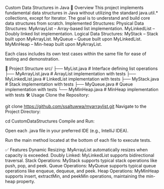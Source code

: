 Custom Data Structures in Java
📘 Overview
This project implements fundamental data structures in Java without utilizing the standard java.util.* collections, except for Iterator. The goal is to understand and build core data structures from scratch.
Implemented Structures:
Physical Data Structures:
MyArrayList – Array-based list implementation.
MyLinkedList – Doubly linked list implementation.
Logical Data Structures:
MyStack – Stack built upon MyArrayList.
MyQueue – Queue built upon MyLinkedList.
MyMinHeap – Min-heap built upon MyArrayList.

Each class includes its own test cases within the same file for ease of testing and demonstration.

📁 Project Structure
src/
├── MyList.java         # Interface defining list operations
├── MyArrayList.java    # ArrayList implementation with tests
├── MyLinkedList.java   # LinkedList implementation with tests
├── MyStack.java        # Stack implementation with tests
├── MyQueue.java        # Queue implementation with tests
└── MyMinHeap.java      # MinHeap implementation with tests
🛠 Usage
Clone the Repository:

git clone https://github.com/ssaltuwwa/myarraylist.git
Navigate to the Project Directory:

cd CustomDataStructures
Compile and Run:

Open each .java file in your preferred IDE (e.g., IntelliJ IDEA).

Run the main method located at the bottom of each file to execute tests.

✅ Features
Dynamic Resizing: MyArrayList automatically resizes when capacity is exceeded.
Doubly Linked: MyLinkedList supports bidirectional traversal.
Stack Operations: MyStack supports typical stack operations like push, pop, and peek.
Queue Operations: MyQueue supports typical queue operations like enqueue, dequeue, and peek.
Heap Operations: MyMinHeap supports insert, extractMin, and peekMin operations, maintaining the min-heap property.

